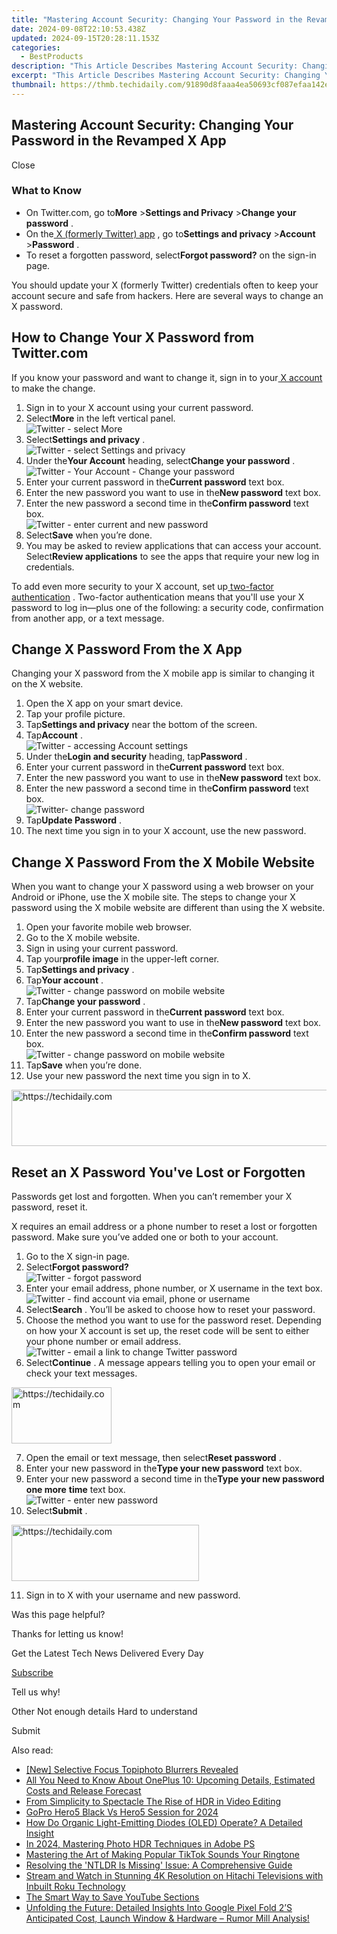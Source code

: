 ```yaml
---
title: "Mastering Account Security: Changing Your Password in the Revamped X App"
date: 2024-09-08T22:10:53.438Z
updated: 2024-09-15T20:28:11.153Z
categories:
  - BestProducts
description: "This Article Describes Mastering Account Security: Changing Your Password in the Revamped X App"
excerpt: "This Article Describes Mastering Account Security: Changing Your Password in the Revamped X App"
thumbnail: https://thmb.techidaily.com/91890d8faaa4ea50693cf087efaa142eb641e1cff9ced9796756021407f6ea21.jpg
---
```


## Mastering Account Security: Changing Your Password in the Revamped X App

Close 

###  What to Know

* On Twitter.com, go to**More** \>**Settings and Privacy** \>**Change your password** .
* On the[ X (formerly Twitter) app](https://www.lifewire.com/best-mobile-twitter-apps-3486098) , go to**Settings and privacy** \>**Account** \>**Password** .
* To reset a forgotten password, select**Forgot password?** on the sign-in page.

 You should update your X (formerly Twitter) credentials often to keep your account secure and safe from hackers. Here are several ways to change an X password.

##  How to Change Your X Password from Twitter.com 

 If you know your password and want to change it, sign in to your[ X account](https://twitter.com/) to make the change.

1. Sign in to your X account using your current password.
2. Select**More** in the left vertical panel.  
![Twitter - select More](https://www.lifewire.com/thmb/1fGnwRSAkplJdGjxbsNeKUiDQEs=/1500x0/filters:no_upscale():max_bytes(150000):strip_icc():format(webp)/ann1newSelectMore-3d9696ba30344033be6bcd68a81d948d.jpg)
3. Select**Settings and privacy** .  
![Twitter - select Settings and privacy](https://www.lifewire.com/thmb/I5KE3PMYtws7OvvQ3c7x0LbyoBE=/1500x0/filters:no_upscale():max_bytes(150000):strip_icc():format(webp)/ann2SelectSettingsandprivacyleftpanel-3fb6f15cc7d54bf09a55ada4a9b95994.jpg)
4. Under the**Your Account** heading, select**Change your password** .  
![Twitter - Your Account - Change your password](https://www.lifewire.com/thmb/q4u6K0gWNxE0G8wP6PHxc18J_Bw=/1500x0/filters:no_upscale():max_bytes(150000):strip_icc():format(webp)/ann3SelectChangeyourpassword-7ae9e062759c45c79a2f046ca3d36093.jpg)
5. Enter your current password in the**Current password** text box.
6. Enter the new password you want to use in the**New password** text box.
7. Enter the new password a second time in the**Confirm password** text box.  
![Twitter - enter current and new password](https://www.lifewire.com/thmb/WIXDT21BZhc1_Rhaq-Mh3gvIFFo=/1500x0/filters:no_upscale():max_bytes(150000):strip_icc():format(webp)/ann4-entercurrentandnewpasswordinformation-0f2c527135c74fc0bd9b7843f88ae102.jpg)
8. Select**Save** when you’re done.
9. You may be asked to review applications that can access your account. Select**Review applications** to see the apps that require your new log in credentials.

 To add even more security to your X account, set up[ two-factor authentication](https://www.lifewire.com/how-to-use-two-factor-authentication-4686242) . Two-factor authentication means that you'll use your X password to log in—plus one of the following: a security code, confirmation from another app, or a text message.

##  Change X Password From the X App 

 Changing your X password from the X mobile app is similar to changing it on the X website.

1. Open the X app on your smart device.
2. Tap your profile picture.
3. Tap**Settings and privacy** near the bottom of the screen.
4. Tap**Account** .  
![Twitter - accessing Account settings](https://www.lifewire.com/thmb/5bTdvzNzI1NCT1Bt5LL_TWuF5Ng=/1500x0/filters:no_upscale():max_bytes(150000):strip_icc():format(webp)/1ann-989dc6d46d83491d8605fca65fdd639f.jpg)
5. Under the**Login and security** heading, tap**Password** .
6. Enter your current password in the**Current password** text box.
7. Enter the new password you want to use in the**New password** text box.
8. Enter the new password a second time in the**Confirm password** text box.  
![Twitter- change password](https://www.lifewire.com/thmb/B2G-c4QAiyUWFnMbYF_qb8UmWk8=/1500x0/filters:no_upscale():max_bytes(150000):strip_icc():format(webp)/2ann-41ee8178389f432dae2b75aeac5b1552.jpg)
9. Tap**Update Password** .
10. The next time you sign in to your X account, use the new password.

##  Change X Password From the X Mobile Website 

 When you want to change your X password using a web browser on your Android or iPhone, use the X mobile site. The steps to change your X password using the X mobile website are different than using the X website.

1. Open your favorite mobile web browser.
2. Go to the X mobile website.
3. Sign in using your current password.
4. Tap your**profile image** in the upper-left corner.
5. Tap**Settings and privacy** .
6. Tap**Your account** .  
![Twitter - change password on mobile website](https://www.lifewire.com/thmb/YKCvyAUiEUQ7PpYzOvOxfKm_xfE=/1500x0/filters:no_upscale():max_bytes(150000):strip_icc():format(webp)/ann2-d580b7de214840bca441b8bb343bbeb4.jpg)
7. Tap**Change your password** .
8. Enter your current password in the**Current password** text box.
9. Enter the new password you want to use in the**New password** text box.
10. Enter the new password a second time in the**Confirm password** text box.  
![Twitter - change password on mobile website](https://www.lifewire.com/thmb/TRBppuNzoB4jUdFBnglYewInWyU=/1500x0/filters:no_upscale():max_bytes(150000):strip_icc():format(webp)/ann3-265c2f27f71f448f85d89092a5ed2162.jpg)
11. Tap**Save** when you’re done.
12. Use your new password the next time you sign in to X.

<!-- affiliate ads begin -->
<a href="https://appsumo.8odi.net/c/5597632/2132162/7443" target="_top" id="2132162">
  <img src="//a.impactradius-go.com/display-ad/7443-2132162" border="0" alt="https://techidaily.com" width="728" height="90"/>
</a>
<img height="0" width="0" src="https://appsumo.8odi.net/i/5597632/2132162/7443" style="position:absolute;visibility:hidden;" border="0" />
<!-- affiliate ads end -->

##  Reset an X Password You've Lost or Forgotten 

 Passwords get lost and forgotten. When you can’t remember your X password, reset it.

 X requires an email address or a phone number to reset a lost or forgotten password. Make sure you’ve added one or both to your account.

1. Go to the X sign-in page.
2. Select**Forgot password?**  
![Twitter - forgot password](https://www.lifewire.com/thmb/3bE_c9uJ65rKOiacJdoI_8Nb0ho=/1500x0/filters:no_upscale():max_bytes(150000):strip_icc():format(webp)/ann1forgotpassword-cb611a9a41df489f8e1c6db5f254cfc1.jpg)
3. Enter your email address, phone number, or X username in the text box.  
![Twitter - find account via email, phone or username](https://www.lifewire.com/thmb/Ww22y0sloevYpkSmkCinWcuUAfA=/1500x0/filters:no_upscale():max_bytes(150000):strip_icc():format(webp)/ann2enteremailaddresetc-3ddd1e5b5ddf43f2962b2453efdb8b28.jpg)
4. Select**Search** . You’ll be asked to choose how to reset your password.
5. Choose the method you want to use for the password reset. Depending on how your X account is set up, the reset code will be sent to either your phone number or email address.  
![Twitter - email a link to change Twitter password](https://www.lifewire.com/thmb/qBS9op4b7iqzmWNLh9acio0SMfo=/1500x0/filters:no_upscale():max_bytes(150000):strip_icc():format(webp)/ann3choosehowtoreset-c697822b39714d6fb57fe34526573f58.jpg)
6. Select**Continue** . A message appears telling you to open your email or check your text messages.

<!-- affiliate ads begin -->
<a href="https://aligracehair.sjv.io/c/5597632/2135396/19272" target="_top" id="2135396">
  <img src="//a.impactradius-go.com/display-ad/19272-2135396" border="0" alt="https://techidaily.com" width="160" height="90"/>
</a>
<img height="0" width="0" src="https://aligracehair.sjv.io/i/5597632/2135396/19272" style="position:absolute;visibility:hidden;" border="0" />
<!-- affiliate ads end -->

7. Open the email or text message, then select**Reset password** .
8. Enter your new password in the**Type your new password** text box.
9. Enter your new password a second time in the**Type your new password one more** **time** text box.  
![Twitter - enter new password](https://www.lifewire.com/thmb/gxd7mbf9m3mCS3I4EJXcbff422A=/1500x0/filters:no_upscale():max_bytes(150000):strip_icc():format(webp)/ann4Typeinnewpassword-a8553fd019d24394b7dc63720706b4e7.jpg)
10. Select**Submit** .

<!-- affiliate ads begin -->
<a href="https://25home.pxf.io/c/5597632/2123478/16836" target="_top" id="2123478">
  <img src="//a.impactradius-go.com/display-ad/16836-2123478" border="0" alt="https://techidaily.com" width="300" height="90"/>
</a>
<img height="0" width="0" src="https://25home.pxf.io/i/5597632/2123478/16836" style="position:absolute;visibility:hidden;" border="0" />
<!-- affiliate ads end -->

11. Sign in to X with your username and new password.

Was this page helpful?

Thanks for letting us know!

 Get the Latest Tech News Delivered Every Day

[ Subscribe ](https://www.lifewire.com/#) 

Tell us why!

 Other  Not enough details  Hard to understand 

 Submit 

<ins class="adsbygoogle"
     style="display:block"
     data-ad-format="autorelaxed"
     data-ad-client="ca-pub-7571918770474297"
     data-ad-slot="1223367746"></ins>

<ins class="adsbygoogle"
     style="display:block"
     data-ad-client="ca-pub-7571918770474297"
     data-ad-slot="8358498916"
     data-ad-format="auto"
     data-full-width-responsive="true"></ins>

<span class="atpl-alsoreadstyle">Also read:</span>
<div><ul>
<li><a href="https://extra-support.techidaily.com/new-selective-focus-topiphoto-blurrers-revealed/"><u>[New] Selective Focus Topiphoto Blurrers Revealed</u></a></li>
<li><a href="https://technical-tips.techidaily.com/all-you-need-to-know-about-oneplus-10-upcoming-details-estimated-costs-and-release-forecast/"><u>All You Need to Know About OnePlus 10: Upcoming Details, Estimated Costs and Release Forecast</u></a></li>
<li><a href="https://vp-tips.techidaily.com/from-simplicity-to-spectacle-the-rise-of-hdr-in-video-editing/"><u>From Simplicity to Spectacle The Rise of HDR in Video Editing</u></a></li>
<li><a href="https://some-knowledge.techidaily.com/gopro-hero5-black-vs-hero5-session-for-2024/"><u>GoPro Hero5 Black Vs Hero5 Session for 2024</u></a></li>
<li><a href="https://technical-tips.techidaily.com/how-do-organic-light-emitting-diodes-oled-operate-a-detailed-insight/"><u>How Do Organic Light-Emitting Diodes (OLED) Operate? A Detailed Insight</u></a></li>
<li><a href="https://vp-tips.techidaily.com/in-2024-mastering-photo-hdr-techniques-in-adobe-ps/"><u>In 2024, Mastering Photo HDR Techniques in Adobe PS</u></a></li>
<li><a href="https://extra-information.techidaily.com/mastering-the-art-of-making-popular-tiktok-sounds-your-ringtone/"><u>Mastering the Art of Making Popular TikTok Sounds Your Ringtone</u></a></li>
<li><a href="https://tech-renaissance.techidaily.com/resolving-the-ntldr-is-missing-issue-a-comprehensive-guide/"><u>Resolving the 'NTLDR Is Missing' Issue: A Comprehensive Guide</u></a></li>
<li><a href="https://technical-tips.techidaily.com/stream-and-watch-in-stunning-4k-resolution-on-hitachi-televisions-with-inbuilt-roku-technology/"><u>Stream and Watch in Stunning 4K Resolution on Hitachi Televisions with Inbuilt Roku Technology</u></a></li>
<li><a href="https://youtube-videos.techidaily.com/the-smart-way-to-save-youtube-sections/"><u>The Smart Way to Save YouTube Sections</u></a></li>
<li><a href="https://technical-tips.techidaily.com/unfolding-the-future-detailed-insights-into-google-pixel-fold-2s-anticipated-cost-launch-window-and-hardware-rumor-mill-analysis/"><u>Unfolding the Future: Detailed Insights Into Google Pixel Fold 2’S Anticipated Cost, Launch Window & Hardware – Rumor Mill Analysis!</u></a></li>
</ul></div>

